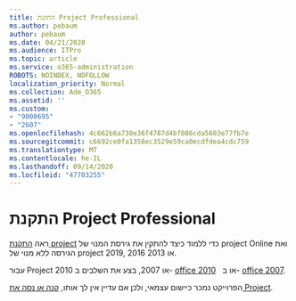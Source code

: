 ```yaml
---
title: התקנת Project Professional
ms.author: pebaum
author: pebaum
ms.date: 04/21/2020
ms.audience: ITPro
ms.topic: article
ms.service: o365-administration
ROBOTS: NOINDEX, NOFOLLOW
localization_priority: Normal
ms.collection: Adm_O365
ms.assetid: ''
ms.custom:
- "9000695"
- "2607"
ms.openlocfilehash: 4c662b6a730e36f4787d4bf086cda5603e77fb7e
ms.sourcegitcommit: c6692ce0fa1358ec3529e59ca0ecdfdea4cdc759
ms.translationtype: MT
ms.contentlocale: he-IL
ms.lasthandoff: 09/14/2020
ms.locfileid: "47703255"
---
```

# <a name="install-project-professional"></a>התקנת Project Professional

ראה [התקנת project](https://support.office.com/article/install-project-7059249b-d9fe-4d61-ab96-5c5bf435f281) כדי ללמוד כיצד להתקין את גירסת המנוי של project Online ואת הגירסה ללא מנוי של project 2019, 2016 או 2013. 

עבור Project 2010 או 2007, בצע את השלבים ב- [office 2010](https://support.office.com/article/install-office-2010-1b8f3c9b-bdd2-4a4f-8c88-aa756546529d)   או ב- [office 2007](https://support.office.com/article/install-office-2007-88a8e329-3335-4f82-abb2-ecea3e319657). 

הפרוייקט נמכר כיישום עצמאי, ולכן אם עדיין אין לך אותו, [קנה או נסה את Project](https://products.office.com/project). 





